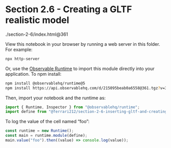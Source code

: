 # Section 2.6 - Creating a GLTF realistic model

./section-2-6/index.html@361

View this notebook in your browser by running a web server in this folder. For
example:

```sh
npx http-server
```

Or, use the [Observable Runtime](https://github.com/observablehq/runtime) to
import this module directly into your application. To npm install:

```sh
npm install @observablehq/runtime@5
npm install https://api.observablehq.com/d/215095beab0a6558@361.tgz?v=3
```

Then, import your notebook and the runtime as:

```js
import { Runtime, Inspector } from "@observablehq/runtime";
import define from "@ferrari212/section-2-6-inserting-gltf-and-creating-a-more-realistic-mod";
```

To log the value of the cell named “foo”:

```js
const runtime = new Runtime();
const main = runtime.module(define);
main.value("foo").then((value) => console.log(value));
```
